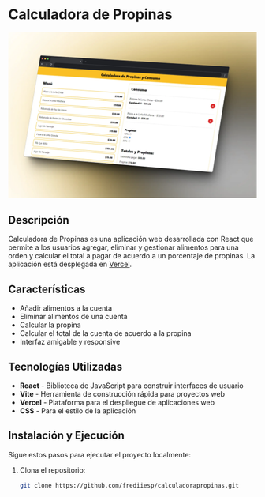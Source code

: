# Calculadora de Propinas

![Calculadora de Propinas](https://github.com/frediiesp/calculadorapropinas/blob/main/screenshot.webp)

## Descripción

Calculadora de Propinas es una aplicación web desarrollada con React que permite a los usuarios agregar, eliminar y gestionar alimentos para una orden y calcular el total a pagar de acuerdo a un porcentaje de propinas. La aplicación está desplegada en [Vercel](https://calculadorapropinas.vercel.app/).

## Características

- Añadir alimentos a la cuenta
- Eliminar alimentos de una cuenta
- Calcular la propina
- Calcular el total de la cuenta de acuerdo a la propina
- Interfaz amigable y responsive

## Tecnologías Utilizadas

- **React** - Biblioteca de JavaScript para construir interfaces de usuario
- **Vite** - Herramienta de construcción rápida para proyectos web
- **Vercel** - Plataforma para el despliegue de aplicaciones web
- **CSS** - Para el estilo de la aplicación

## Instalación y Ejecución

Sigue estos pasos para ejecutar el proyecto localmente:

1. Clona el repositorio:
   ```bash
   git clone https://github.com/frediiesp/calculadorapropinas.git
